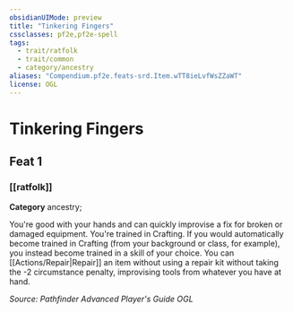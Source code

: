 ```yaml
---
obsidianUIMode: preview
title: "Tinkering Fingers"
cssclasses: pf2e,pf2e-spell
tags:
  - trait/ratfolk
  - trait/common
  - category/ancestry
aliases: "Compendium.pf2e.feats-srd.Item.wTT8ieLvfWsZZaWT"
license: OGL
---
```

# Tinkering Fingers
## Feat 1
### [[ratfolk]]

**Category** ancestry; 




You're good with your hands and can quickly improvise a fix for broken or damaged equipment. You're trained in Crafting. If you would automatically become trained in Crafting (from your background or class, for example), you instead become trained in a skill of your choice. You can [[Actions/Repair|Repair]] an item without using a repair kit without taking the -2 circumstance penalty, improvising tools from whatever you have at hand.

*Source: Pathfinder Advanced Player's Guide*
*OGL*